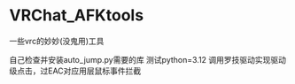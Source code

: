 # VRChat_AFKtools
一些vrc的妙妙(没鬼用)工具

自己检查并安装auto_jump.py需要的库
测试python=3.12
调用罗技驱动实现驱动级点击，过EAC对应用层鼠标事件拦截

